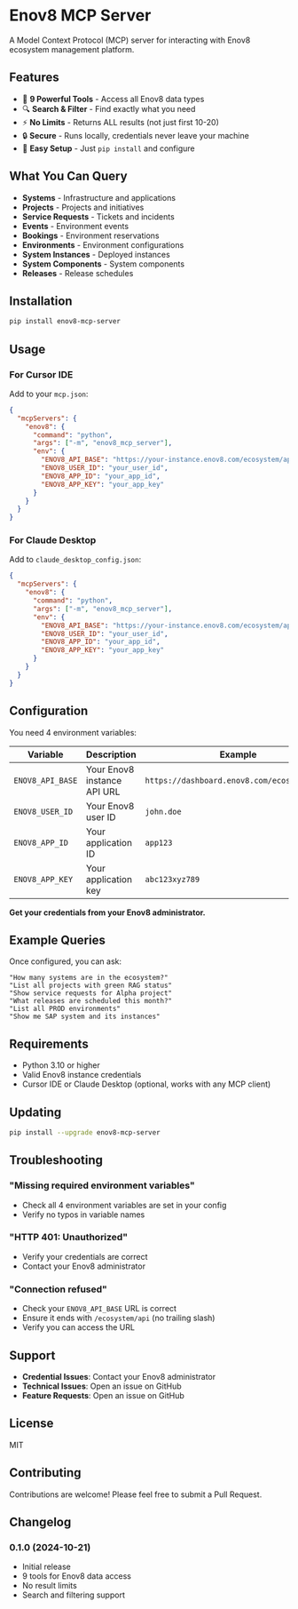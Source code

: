 # Enov8 MCP Server

A Model Context Protocol (MCP) server for interacting with Enov8 ecosystem management platform.

## Features

- 🚀 **9 Powerful Tools** - Access all Enov8 data types
- 🔍 **Search & Filter** - Find exactly what you need
- ⚡ **No Limits** - Returns ALL results (not just first 10-20)
- 🔒 **Secure** - Runs locally, credentials never leave your machine
- 🎯 **Easy Setup** - Just `pip install` and configure

## What You Can Query

- **Systems** - Infrastructure and applications
- **Projects** - Projects and initiatives
- **Service Requests** - Tickets and incidents
- **Events** - Environment events
- **Bookings** - Environment reservations
- **Environments** - Environment configurations
- **System Instances** - Deployed instances
- **System Components** - System components
- **Releases** - Release schedules

## Installation

```bash
pip install enov8-mcp-server
```

## Usage

### For Cursor IDE

Add to your `mcp.json`:

```json
{
  "mcpServers": {
    "enov8": {
      "command": "python",
      "args": ["-m", "enov8_mcp_server"],
      "env": {
        "ENOV8_API_BASE": "https://your-instance.enov8.com/ecosystem/api",
        "ENOV8_USER_ID": "your_user_id",
        "ENOV8_APP_ID": "your_app_id",
        "ENOV8_APP_KEY": "your_app_key"
      }
    }
  }
}
```

### For Claude Desktop

Add to `claude_desktop_config.json`:

```json
{
  "mcpServers": {
    "enov8": {
      "command": "python",
      "args": ["-m", "enov8_mcp_server"],
      "env": {
        "ENOV8_API_BASE": "https://your-instance.enov8.com/ecosystem/api",
        "ENOV8_USER_ID": "your_user_id",
        "ENOV8_APP_ID": "your_app_id",
        "ENOV8_APP_KEY": "your_app_key"
      }
    }
  }
}
```

## Configuration

You need 4 environment variables:

| Variable | Description | Example |
|----------|-------------|---------|
| `ENOV8_API_BASE` | Your Enov8 instance API URL | `https://dashboard.enov8.com/ecosystem/api` |
| `ENOV8_USER_ID` | Your Enov8 user ID | `john.doe` |
| `ENOV8_APP_ID` | Your application ID | `app123` |
| `ENOV8_APP_KEY` | Your application key | `abc123xyz789` |

**Get your credentials from your Enov8 administrator.**

## Example Queries

Once configured, you can ask:

```
"How many systems are in the ecosystem?"
"List all projects with green RAG status"
"Show service requests for Alpha project"
"What releases are scheduled this month?"
"List all PROD environments"
"Show me SAP system and its instances"
```

## Requirements

- Python 3.10 or higher
- Valid Enov8 instance credentials
- Cursor IDE or Claude Desktop (optional, works with any MCP client)

## Updating

```bash
pip install --upgrade enov8-mcp-server
```

## Troubleshooting

### "Missing required environment variables"
- Check all 4 environment variables are set in your config
- Verify no typos in variable names

### "HTTP 401: Unauthorized"
- Verify your credentials are correct
- Contact your Enov8 administrator

### "Connection refused"
- Check your `ENOV8_API_BASE` URL is correct
- Ensure it ends with `/ecosystem/api` (no trailing slash)
- Verify you can access the URL

## Support

- **Credential Issues**: Contact your Enov8 administrator
- **Technical Issues**: Open an issue on GitHub
- **Feature Requests**: Open an issue on GitHub

## License

MIT

## Contributing

Contributions are welcome! Please feel free to submit a Pull Request.

## Changelog

### 0.1.0 (2024-10-21)
- Initial release
- 9 tools for Enov8 data access
- No result limits
- Search and filtering support

